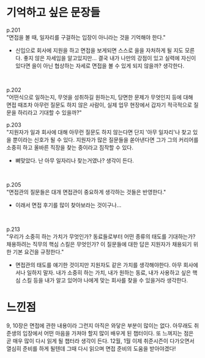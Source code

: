 # 기억하고 싶은 문장들

p.201 </br>
"면접을 볼 때, 일자리를 구걸하는 입장이 아니라는 것을 기억해야 한다."

- 신입으로 회사에 지원을 하고 면접을 보게되면 스스로 을을 자처하게 될 지도 모른다. 좋지 않은 자세임을 알고있지만... 결국 내가 나만의 강점이 있고 실력에 자신이 있다면 을이 아닌 협상하는 자세로 면접을 볼 수 있게 되지 않을까? 생각한다.

</br>

p.202 </br>
"어떤식으로 일하는지, 무엇을 성취하길 원하는지, 당면한 문제가 무엇인지 등에 대해 면접 때조차 아무런 질문도 하지 않은 사람이, 실제 업무 현장에서 갑자기 적극적으로 질문을 하리라고 기대할 수 있을까?"

p.203 </br>
"지원자가 일과 회사에 대해 아무런 질문도 하지 않는다면 단지 '아무 일자리'나 찾고 있을 뿐이라는 신호가 될 수 있다. 지원자가 많은 질문들을 쏟아낸다면 그가 그의 커리어를 소중히 하고 올바른 직장을 찾는 중이라고 짐작할 수 있다.

- 뼈맞았다. 난 아무 일자리나 찾는거였나? 생각이 든다.

</br>

p.205 </br>
"면접관의 질문들은 대개 면접관이 중요하게 생각하는 것들은 반영한다."

- 이래서 면접 후기를 많이 찾아보라는 것이구나...

</br>

p.213 </br>
"우리가 소중히 하는 가치가 무엇인가? 동료들로부터 어떤 종류의 태도를 기대하는가? 채용하려는 직무의 핵심 스킬은 무엇인가? 이 질문들에 대한 답은 지원자가 채용되기 위한 기본 요건을 규정한다."

- 면접관의 태도를 얘기한 것이지만 지원자도 같은 가치를 생각해야한다. 아무 회사에서나 일하지 말자. 내가 소중히 하는 가치, 내가 원하는 동료, 내가 사용하고 싶은 핵심 스킬 등을 내가 알고 있어야 나에게 맞는 회사를 찾을 수 있을거라 생각한다.

# 느낀점

9, 10장은 면접에 관한 내용이라 그런지 아직은 와닿은 부분이 많이는 없다. 아무래도 취준생의 입장에서 어떤 마음을 가져야 할지 많이 배우게 된 챕터이다. 또 느껴지는 점은 곧 매우 많이 다시 읽게 될 챕터라 생각이 든다.
12월, 1월 이제 취준시즌이 다가오면서 열심히 준비를 하게 될텐데 그때 다시 읽으며 면접 준비의 도움을 받아야겠다!
